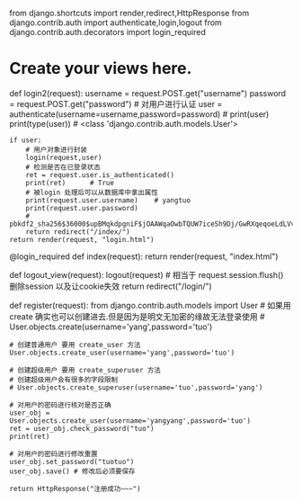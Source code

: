 from django.shortcuts import render,redirect,HttpResponse
from django.contrib.auth import authenticate,login,logout
from django.contrib.auth.decorators import login_required
# Create your views here.

def login2(request):
    username = request.POST.get("username")
    password = request.POST.get("password")
    # 对用户进行认证
    user = authenticate(username=username,password=password)
    # print(user)
    print(type(user))   # <class 'django.contrib.auth.models.User'>

    if user:
        # 用户对象进行封装
        login(request,user)
        # 检测是否在已登录状态
        ret = request.user.is_authenticated()
        print(ret)      # True
        # 被login 处理后可以从数据库中拿出属性
        print(request.user.username)    # yangtuo
        print(request.user.password)
        # pbkdf2_sha256$36000$upBMqkdpgniF$jOAAWqaOwbTQUW7iceSh9Dj/GwRXqeqoeLdLVvnV7s8=
        return redirect("/index/")
    return render(request, "login.html")


@login_required
def index(request):
    return render(request, "index.html")


def logout_view(request):
    logout(request)
    # 相当于 request.session.flush() 删除session 以及让cookie失效
    return redirect("/login/")


def register(request):
    from django.contrib.auth.models import User
    # 如果用create 确实也可以创建进去.但是因为是明文无加密的缘故无法登录使用
    # User.objects.create(username='yang',password='tuo')

    # 创建普通用户 要用 create_user 方法
    User.objects.create_user(username='yang',password='tuo')

    # 创建超级用户 要用 create_superuser 方法
    # 创建超级用户会有很多的字段限制
    # User.objects.create_superuser(username='tuo',password='yang')

    # 对用户的密码进行核对是否正确
    user_obj = User.objects.create_user(username='yangyang',password='tuo')
    ret = user_obj.check_password("tuo")
    print(ret)

    # 对用户的密码进行修改重置
    user_obj.set_password("tuotuo")
    user_obj.save() # 修改后必须要保存

    return HttpResponse("注册成功~~~")



